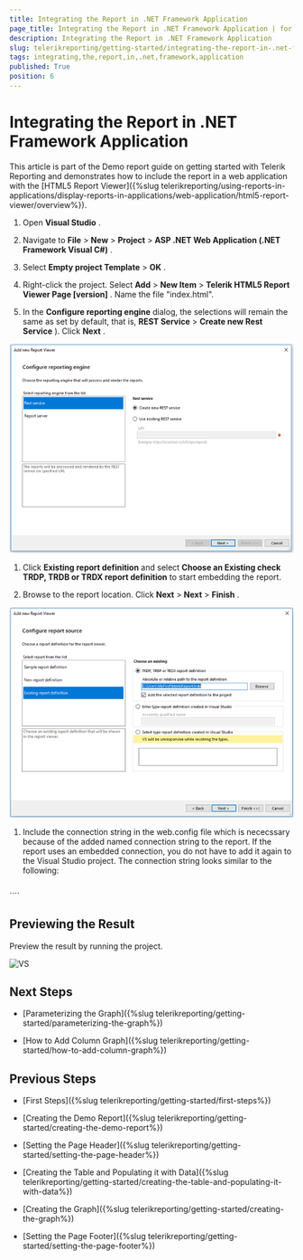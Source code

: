 ```yaml
---
title: Integrating the Report in .NET Framework Application
page_title: Integrating the Report in .NET Framework Application | for Telerik Reporting Documentation
description: Integrating the Report in .NET Framework Application
slug: telerikreporting/getting-started/integrating-the-report-in-.net-framework-application
tags: integrating,the,report,in,.net,framework,application
published: True
position: 6
---
```


# Integrating the Report in .NET Framework Application



This article is part of the Demo report guide on getting started with Telerik Reporting and demonstrates         how to include the report in a web application with the [HTML5 Report Viewer]({%slug telerikreporting/using-reports-in-applications/display-reports-in-applications/web-application/html5-report-viewer/overview%}).       

1. Open __Visual Studio__ .             

1. Navigate to __File__  > __New__  > __Project__                > __ASP .NET Web Application (.NET Framework Visual C#)__ .             

1. Select __Empty project Template__  > __OK__ .             

1. Right-click the project. Select __Add__  > __New Item__  > __Telerik HTML5 Report Viewer Page [version]__ .           Name the file "index.html".           

1. In the __Configure reporting engine__  dialog, the selections will remain the same as set by default, that is,               __REST Service__  > __Create new Rest Service__ ). Click __Next__ .               

  ![Rest Srervice](images/RestSrervice.PNG)

1. Click __Existing report definition__                and select __Choose an Existing check TRDP, TRDB or TRDX report definition__  to start embedding the report.             

1. Browse to the report location. Click __Next__  > __Next__  > __Finish__ .               

  ![Embed Report](images/EmbedReport.PNG)

1. Include the connection string in the web.config file which is nececssary because of the added named connection string to the report.               If the report uses an embedded connection, you do not have to add it again to the Visual Studio project.               The connection string looks similar to the following:             

    
      ````xml
<connectionStrings>
<add name="Telerik.Reporting.Examples.CSharp.Properties.Settings.TelerikConnectionString"
connectionString="Data Source=(local)\SQLEXPRESS;Initial Catalog=AdventureWorks;Integrated Security=SSPI"
providerName="System.Data.SqlClient"/>
</connectionStrings>
````

## Previewing the Result

Preview the result by running the project.           

  ![VS](images/VS.PNG)

## Next Steps

* [Parameterizing the Graph]({%slug telerikreporting/getting-started/parameterizing-the-graph%})

* [How to Add Column Graph]({%slug telerikreporting/getting-started/how-to-add-column-graph%})

## Previous Steps

* [First Steps]({%slug telerikreporting/getting-started/first-steps%})

* [Creating the Demo Report]({%slug telerikreporting/getting-started/creating-the-demo-report%})

* [Setting the Page Header]({%slug telerikreporting/getting-started/setting-the-page-header%})

* [Creating the Table and Populating it with Data]({%slug telerikreporting/getting-started/creating-the-table-and-populating-it-with-data%})

* [Creating the Graph]({%slug telerikreporting/getting-started/creating-the-graph%})

* [Setting the Page Footer]({%slug telerikreporting/getting-started/setting-the-page-footer%})

